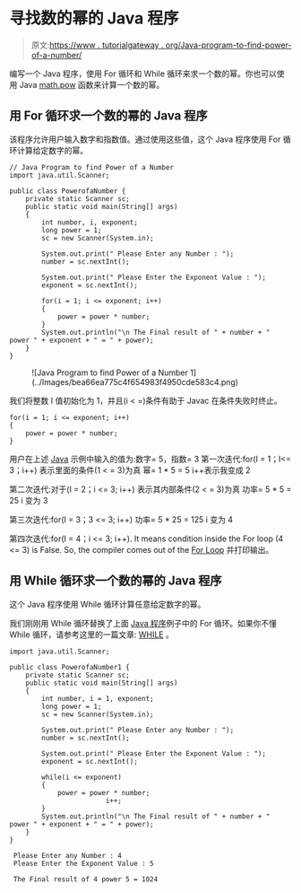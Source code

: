 # 寻找数的幂的 Java 程序

> 原文:[https://www . tutorialgateway . org/Java-program-to-find-power-of-a-number/](https://www.tutorialgateway.org/java-program-to-find-power-of-a-number/)

编写一个 Java 程序，使用 For 循环和 While 循环来求一个数的幂。你也可以使用 Java [math.pow](https://www.tutorialgateway.org/java-pow-function/) 函数来计算一个数的幂。

## 用 For 循环求一个数的幂的 Java 程序

该程序允许用户输入数字和指数值。通过使用这些值，这个 Java 程序使用 For 循环计算给定数字的幂。

```
// Java Program to find Power of a Number
import java.util.Scanner;

public class PowerofaNumber {
	private static Scanner sc;
	public static void main(String[] args) 
	{
		int number, i, exponent;
		long power = 1;
		sc = new Scanner(System.in);

		System.out.print(" Please Enter any Number : ");
		number = sc.nextInt();	

		System.out.print(" Please Enter the Exponent Value : ");
		exponent = sc.nextInt();	

		for(i = 1; i <= exponent; i++)
		{
			power = power * number;
		}
		System.out.println("\n The Final result of " + number + " power " + exponent + " = " + power);
	}
}
```

<figure class="wp-block-image">![Java Program to find Power of a Number 1](../Images/bea66ea775c4f654983f4950cde583c4.png)</figure>

我们将整数 I 值初始化为 1，并且(i < =)条件有助于 Javac 在条件失败时终止。

```
for(i = 1; i <= exponent; i++)
{
	power = power * number;
}
```

用户在上述 [Java](https://www.tutorialgateway.org/java-tutorial/) 示例中输入的值为:数字= 5，指数= 3
第一次迭代:for(I = 1；I<= 3；i++)
表示里面的条件(1 < = 3)为真
幂= 1 * 5 = 5
i++表示我变成 2

第二次迭代:对于(I = 2；i <= 3; i++)
表示其内部条件(2 < = 3)为真
功率= 5 * 5 = 25
i 变为 3

第三次迭代:for(I = 3；3 <= 3; i++)
功率= 5 * 25 = 125
i 变为 4

第四次迭代:for(I = 4；i <= 3; i++). It means condition inside the For loop (4 <= 3) is False. So, the compiler comes out of the [For Loop](https://www.tutorialgateway.org/java-for-loop/) 并打印输出。

## 用 While 循环求一个数的幂的 Java 程序

这个 Java 程序使用 While 循环计算任意给定数字的幂。

我们刚刚用 While 循环替换了上面 [Java 程序](https://www.tutorialgateway.org/learn-java-programs/)例子中的 For 循环。如果你不懂 While 循环，请参考这里的一篇文章: [WHILE](https://www.tutorialgateway.org/java-while-loop/ "C While Loop") 。

```
import java.util.Scanner;

public class PowerofaNumber1 {
	private static Scanner sc;
	public static void main(String[] args) 
	{
		int number, i = 1, exponent;
		long power = 1;
		sc = new Scanner(System.in);

		System.out.print(" Please Enter any Number : ");
		number = sc.nextInt();	

		System.out.print(" Please Enter the Exponent Value : ");
		exponent = sc.nextInt();	

		while(i <= exponent)
		{
			power = power * number;
                        i++;
		}
		System.out.println("\n The Final result of " + number + " power " + exponent + " = " + power);
	}
}
```

```
 Please Enter any Number : 4
 Please Enter the Exponent Value : 5

 The Final result of 4 power 5 = 1024
```